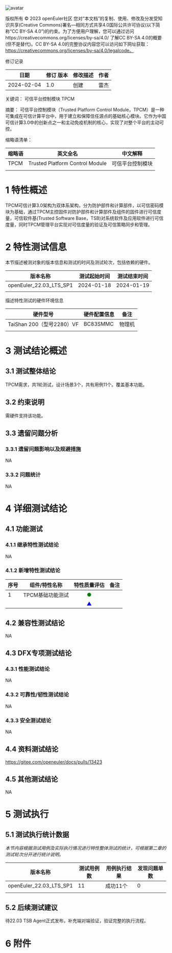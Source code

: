 ![avatar](../../images/openEuler.png)


版权所有 © 2023  openEuler社区
 您对“本文档”的复制、使用、修改及分发受知识共享(Creative Commons)署名—相同方式共享4.0国际公共许可协议(以下简称“CC BY-SA 4.0”)的约束。为了方便用户理解，您可以通过访问https://creativecommons.org/licenses/by-sa/4.0/ 了解CC BY-SA 4.0的概要 (但不是替代)。CC BY-SA 4.0的完整协议内容您可以访问如下网址获取：https://creativecommons.org/licenses/by-sa/4.0/legalcode。

修订记录

| 日期 | 修订   版本 | 修改描述 | 作者 |
| ---- | ----------- | -------- | ---- |
|  2024-02-04    |     1.0        |   创建       |  雷杰    |

关键词： 可信平台控制模块 TPCM

摘要：
可信平台控制模块（Trusted Platform Control Module，TPCM）是一种可集成在可信计算平台中，用于建立和保障信任源点的基础核心模块。它作为中国可信计算3.0中的创新点之一和主动免疫机制的核心，实现了对整个平台的主动可控。

缩略语清单：

| 缩略语 | 英文全名 | 中文解释 |
| ------ | -------- | -------- |
|  TPCM      |   Trusted Platform Control Module       |   可信平台控制模块       |
|        |          |          |

# 1     特性概述

TPCM可信计算3.0架构为双体系架构，分为防护部件和计算部件，以可信密码模块为基础，通过TPCM主控固件对防护部件和计算部件及组件的固件进行可信度量，可信软件基(Trusted Software Base，TSB)对系统软件及应用软件进行可信度量，同时TPCM管理平台实现对可信度量的验证及可信策略同步和管理。

# 2     特性测试信息

本节描述被测对象的版本信息和测试的时间及测试轮次，包括依赖的硬件。

| 版本名称 | 测试起始时间 | 测试结束时间 |
| -------- | ------------ | ------------ |
|  openEuler_22.03_LTS_SP1         |    2024-01-18          |    2024-01-19          |
|          |              |              |

描述特性测试的硬件环境信息

| 硬件型号 | 硬件配置信息 | 备注 |
| -------- | ------------ | ---- |
|   TaiShan 200（型号2280）VF       |    BC83SMMC         |   物理机   |
|          |              |      |

# 3     测试结论概述

## 3.1   测试整体结论

TPCM需求，共1轮测试，设计场景3个，共有用例11个。覆盖基本功能。

## 3.2   约束说明

需硬件支持该功能。

## 3.3   遗留问题分析

### 3.3.1 遗留问题影响以及规避措施

NA
### 3.3.2 问题统计

NA

# 4 详细测试结论

## 4.1 功能测试


### 4.1.1 继承特性测试结论

NA

### 4.1.2 新增特性测试结论

| 序号 | 组件/特性名称 | 特性质量评估 | 备注 |
| --- | ----------- | :--------: | --- |
|1 |TPCM基础功能测试 | <font color=green>●</font> |   |
| | | <font color=blue>▲</font> |   |



## 4.2 兼容性测试结论

NA

## 4.3 DFX专项测试结论

### 4.3.1 性能测试结论

NA

### 4.3.2 可靠性/韧性测试结论

NA

### 4.3.3 安全测试结论

NA

## 4.4 资料测试结论

https://gitee.com/openeuler/docs/pulls/13423

## 4.5 其他测试结论

NA

# 5     测试执行

## 5.1   测试执行统计数据

*本节内容根据测试用例及实际执行情况进行特性整体测试的统计，可根据第二章的测试轮次分开进行统计说明。*

| 版本名称 | 测试用例数 | 用例执行结果 | 发现问题单数 |
| -------- | ---------- | ------------ | ------------ |
|  openEuler_22.03_LTS_SP1         |       11     |     成功11个         |       0       |
|          |            |              |              |

## 5.2   后续测试建议

待22.03 TSB Agent正式发布，补充端对端验证，验证完整的执行流程。

# 6     附件

